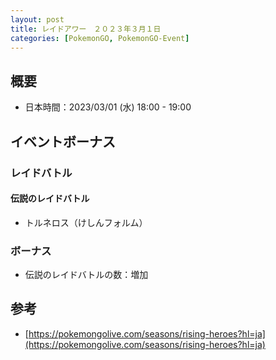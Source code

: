 ```yaml
---
layout: post
title: レイドアワー　２０２３年３月１日
categories: [PokemonGO, PokemonGO-Event]
---
```


## 概要

- 日本時間：2023/03/01 (水) 18:00 - 19:00

## イベントボーナス

### レイドバトル

#### 伝説のレイドバトル

- トルネロス（けしんフォルム）

### ボーナス

- 伝説のレイドバトルの数：増加

## 参考

- [https://pokemongolive.com/seasons/rising-heroes?hl=ja](https://pokemongolive.com/seasons/rising-heroes?hl=ja)